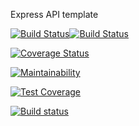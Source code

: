 Express API template

[![Build Status](https://app.travis-ci.com/Jpensoneault/Express_Postgres_Api_Backend.svg?token=Vv1bjqV8ne8zZgLoFzr7&branch=master)](https://app.travis-ci.com/Jpensoneault/Express_Postgres_Api_Backend)[![Build Status](https://app.travis-ci.com/Jpensoneault/Express_Postgres_Api_Backend.svg?token=Vv1bjqV8ne8zZgLoFzr7&branch=master)](https://app.travis-ci.com/Jpensoneault/Express_Postgres_Api_Backend)

[![Coverage Status](https://coveralls.io/repos/github/Jpensoneault/Express_Postgres_Api_Backend/badge.svg?branch=master)](https://coveralls.io/github/Jpensoneault/Express_Postgres_Api_Backend?branch=master)

[![Maintainability](https://api.codeclimate.com/v1/badges/a316a5cdf24715c5139b/maintainability)](https://codeclimate.com/github/Jpensoneault/Express_Postgres_Api_Backend/maintainability)

[![Test Coverage](https://api.codeclimate.com/v1/badges/a316a5cdf24715c5139b/test_coverage)](https://codeclimate.com/github/Jpensoneault/Express_Postgres_Api_Backend/test_coverage)

[![Build status](https://ci.appveyor.com/api/projects/status/2uq04bs9f2q42drq?svg=true)](https://ci.appveyor.com/project/Jpensoneault/express-postgres-api-backend)